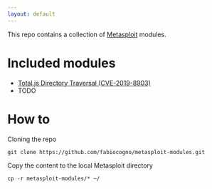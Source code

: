 ```yaml
---
layout: default
---
```


This repo contains a collection of [Metasploit](https://www.metasploit.com/) modules.

# Included modules

* [Total.js Directory Traversal (CVE-2019-8903)](./totaljs_traversal.html)
* TODO

# How to

Cloning the repo

```
git clone https://github.com/fabiocogno/metasploit-modules.git
```

Copy the content to the local Metasploit directory

```
cp -r metasploit-modules/* ~/
```